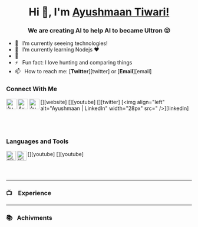 <h1 align="center"> Hi 👋, I'm <a href="">Ayushmaan Tiwari!</a></h1>
<h3 align="center"> We are creating AI to help AI to became Ultron  😜</h3>


- 🔭 &ensp;I’m currently seeeing technologies!
- 🌱 &ensp;I’m currently learning Nodejs ❤️
- 🗿 &ensp;
- ⚡ &ensp;Fun fact: I love hunting and comparing things
- 📫 &ensp;How to reach me: [**Twitter**][twitter] or [**Email**][email]

### Connect With Me

[<img align="left" alt="Ayushmaan | Website" width="28px" src="" />][website]
[<img align="left" alt="Ayushmaan | YouTube" width="28px" src="" />][youtube]
[<img align="left" alt="Ayushmaan | Twitter" width="28px" src="" />][twitter]
[<img align="left" alt="Ayushmaan | LinkedIn" width="28px" src=" />][linkedin]



<br />
<br />

### Languages and Tools
[<img align="left" alt=“Flutter” width="26px" src="https://www.vectorlogo.zone/logos/flutterio/flutterio-icon.svg" />][youtube]
[<img align="left" alt=“Firebase” width="26px" src="https://www.vectorlogo.zone/logos/firebase/firebase-icon.svg" />][youtube]



<br />
<br />

---

### 📺 &ensp; Experience

---

### 📚 &ensp;Achivments

